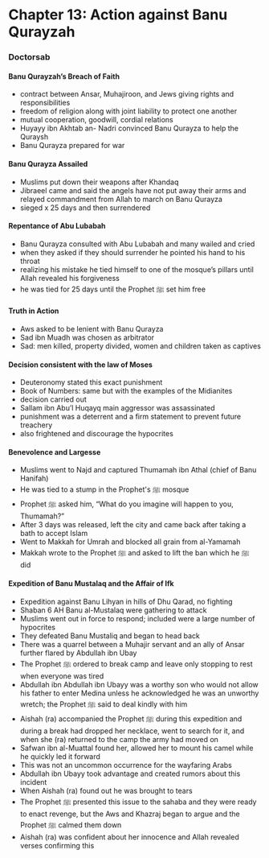 # Chapter 13: Action against Banu Qurayzah
### Doctorsab

#### Banu Qurayzah’s Breach of Faith
- contract between Ansar, Muhajiroon, and Jews giving rights and responsibilities
- freedom of religion along with joint liability to protect one another
- mutual cooperation, goodwill, cordial relations
- Huyayy ibn Akhtab an- Nadri convinced Banu Qurayza to help the Quraysh
- Banu Qurayza prepared for war

#### Banu Qurayza Assailed
- Muslims put down their weapons after Khandaq
- Jibraeel came and said the angels have not put away their arms and relayed commandment from Allah to march on Banu Qurayza
- sieged x 25 days and then surrendered

#### Repentance of Abu Lubabah
- Banu Qurayza consulted with Abu Lubabah and many wailed and cried
- when they asked if they should surrender he pointed his hand to his throat
- realizing his mistake he tied himself to one of the mosque’s pillars until Allah revealed his forgiveness
- he was tied for 25 days until the Prophet ﷺ set him free

#### Truth in Action
- Aws asked to be lenient with Banu Qurayza
- Sad ibn Muadh was chosen as arbitrator
- Sad: men killed, property divided, women and children taken as captives

#### Decision consistent with the law of Moses
- Deuteronomy stated this exact punishment
- Book of Numbers: same but with the examples of the Midianites
- decision carried out
- Sallam ibn Abu’l Huqayq main aggressor was assassinated
- punishment was a deterrent and a firm statement to prevent future treachery
- also frightened and discourage the hypocrites

#### Benevolence and Largesse
- Muslims went to Najd and captured Thumamah ibn Athal (chief of Banu Hanifah)
- He was tied to a stump in the Prophet's ﷺ mosque
- Prophet ﷺ asked him, “What do you imagine will happen to you, Thumamah?”
- After 3 days was released, left the city and came back after taking a bath to accept Islam
- Went to Makkah for Umrah and blocked all grain from al-Yamamah
- Makkah wrote to the Prophet ﷺ and asked to lift the ban which he ﷺ did

#### Expedition of Banu Mustalaq and the Affair of Ifk
- Expedition against Banu Lihyan in hills of Dhu Qarad, no fighting
- Shaban 6 AH Banu al-Mustalaq were gathering to attack
- Muslims went out in force to respond; included were a large number of hypocrites
- They defeated Banu Mustaliq and began to head back
- There was a quarrel between a Muhajir servant and an ally of Ansar further flared by Abdullah ibn Ubay
- The Prophet ﷺ ordered to break camp and leave only stopping to rest when everyone was tired
- Abdullah ibn Abdullah ibn Ubayy was a worthy son who would not allow his father to enter Medina unless he acknowledged he was an unworthy wretch; the Prophet ﷺ said to deal kindly with him
- Aishah (ra) accompanied the Prophet ﷺ during this expedition and during a break had dropped her necklace, went to search for it, and when she (ra) returned to the camp the army had moved on
- Safwan ibn al-Muattal found her, allowed her to mount his camel while he quickly led it forward
- This was not an uncommon occurrence for the wayfaring Arabs
- Abdullah ibn Ubayy took advantage and created rumors about this incident
- When Aishah (ra) found out he was brought to tears
- The Prophet ﷺ presented this issue to the sahaba and they were ready to enact revenge, but the Aws and Khazraj began to argue and the Prophet ﷺ calmed them down
- Aishah (ra) was confident about her innocence and Allah revealed verses confirming this
